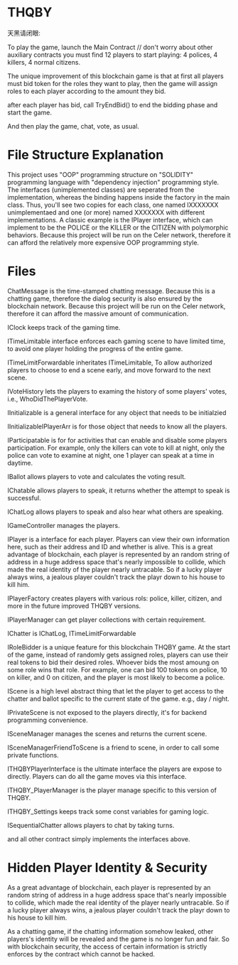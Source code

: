# THQBY
天黑请闭眼:

To play the game, launch the Main Contract // don't worry about other auxiliary contracts 
you must find 12 players to start playing: 4 polices, 4 killers, 4 normal citizens.

The unique improvement of this blockchain game is that at first all players must bid token for the roles they want to play, then the game will assign roles to each player according to the amount they bid.

after each player has bid, call TryEndBid() to end the bidding phase and start the game.

And then play the game, chat, vote, as usual. 

# File Structure Explanation
This project uses "OOP" programming structure on "SOLIDITY" programming language with "dependency injection" programming style.
The interfaces (unimplemented classes) are seperated from the implementation, whereas the binding happens inside the factory in the main class. Thus, you'll see two copies for each class, one named IXXXXXXX unimplementaed and one (or more) named XXXXXXX with different implementations. A classic example is the IPlayer interface, which can implement to be the POLICE or the KILLER or the CITIZEN with polymorphic behaviors. 
Because this project will be run on the Celer network, therefore it can afford the relatively more expensive OOP programming style. 

# Files 

ChatMessage is the time-stamped chatting message. Because this is a chatting game, therefore the dialog security is also ensured by the blockchain network. Because this project will be run on the Celer network, therefore it can afford the massive amount of communication.

IClock keeps track of the gaming time.


ITimeLimitable interface enforces each gaming scene to have limited time, to avoid one player holding the progress of the entire game. 

ITimeLimitForwardable inheritates ITimeLimitable, To allow authorized players to choose to  end a scene early, and move forward to the next scene.

IVoteHistory lets the players to examing the history of some players' votes, i.e., WhoDidThePlayerVote.

IInitializable is a general interface for any object that needs to be initialzied

IInitializableIPlayerArr is for those object that needs to know all the players.

IParticipatable is for for activities that can enable and disable some players participation. For example, only the killers can vote to kill at night, only the police can vote to examine at night, one 1 player can speak at a time in daytime.

IBallot allows players to vote and calculates the voting result.


IChatable allows players to speak, it returns whether the attempt to speak is successful.


IChatLog allows players to speak and also hear what others are speaking.


IGameController manages the players.

IPlayer is a interface for each player. Players can view their own information here, such as their address and ID and whether is alive. This is a great advantage of blockchain, each player is represented by an random string of address in a huge address space that's nearly impossible to collide, which made the real identity of the player nearly untracable. So if a lucky player always wins, a jealous player couldn't track the playr down to his house to kill him. 

IPlayerFactory creates players with various rols: police, killer, citizen, and more in the future improved THQBY versions.

IPlayerManager can get player collections with certain requirement.

IChatter is IChatLog, ITimeLimitForwardable


IRoleBidder is a unique feature for this blockchain THQBY game. At the start of the game, instead of randomly gets assigned roles, players can use their real tokens to bid their desired roles. Whoever bids the most amoung on some role wins that role. For example, one can bid 100 tokens on police, 10 on killer, and 0 on citizen, and the player is most likely to become a police.


IScene is a high level abstract thing that let the player to get access to the chatter and ballot specific to the current state of the game. e.g., day / night.


IPrivateScene is not exposed to the players directly, it's for backend programming convenience. 

ISceneManager manages the scenes and returns the current scene.

ISceneManagerFriendToScene is a friend to scene, in order to call some private functions.

ITHQBYPlayerInterface is the ultimate interface the players are expose to directly. Players can do all the game moves via this interface. 


ITHQBY_PlayerManager is the player manage specific to this version of THQBY.


ITHQBY_Settings keeps track some const variables for gaming logic.


ISequentialChatter allows players to chat by taking turns.


and all other contract simply implements the interfaces above.




# Hidden Player Identity & Security

As a great advantage of blockchain, each player is represented by an random string of address in a huge address space that's nearly impossible to collide, which made the real identity of the player nearly untracable. So if a lucky player always wins, a jealous player couldn't track the playr down to his house to kill him. 

As a chatting game, if the chatting information somehow leaked, other players's identity will be revealed and the game is no longer fun and fair. So with blockchain security, the access of certain information is strictly enforces by the contract which cannot be hacked. 
